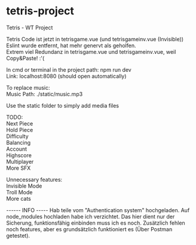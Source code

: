 # tetris-project
Tetris - WT Project

Tetris Code ist jetzt in tetrisgame.vue (und tetrisgameinv.vue (Invisible))  
Eslint wurde entfernt, hat mehr genervt als geholfen.  
Extrem viel Redundanz in tetrisgame.vue und tetrisgameinv.vue, weil Copy&Paste! :'(  

In cmd or terminal in the project path: npm run dev  
Link: localhost:8080 (should open automatically)  

To replace music:  
Music Path: ./static/music.mp3  

Use the static folder to simply add media files  

TODO:  
Next Piece  
Hold Piece  
Difficulty  
Balancing  
Account  
Highscore  
Multiplayer  
More SFX  

Unnecessary features:  
Invisible Mode  
Troll Mode  
More cats  

------ INFO -----
Hab teile vom "Authentication system" hochgeladen.
Auf node_modules hochladen habe ich verzichtet. Das hier dient nur der Sicherung, funktionsfähig einbinden muss ich es noch. Zusätzlich fehlen noch features, aber es grundsätzlich funktioniert es (Über Postman getestet).
